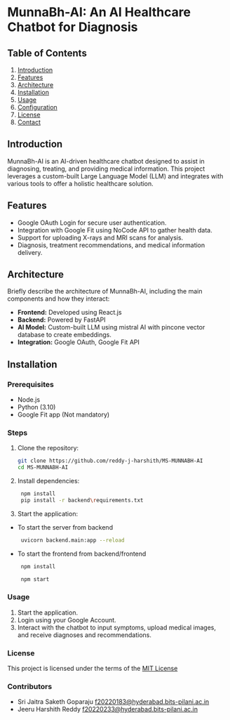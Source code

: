 # MunnaBh-AI: An AI Healthcare Chatbot for Diagnosis

## Table of Contents
1. [Introduction](#introduction)
2. [Features](#features)
3. [Architecture](#architecture)
4. [Installation](#installation)
5. [Usage](#usage)
6. [Configuration](#configuration)
8. [License](#license)
9. [Contact](#contact)

## Introduction
MunnaBh-AI is an AI-driven healthcare chatbot designed to assist in diagnosing, treating, and providing medical information. This project leverages a custom-built Large Language Model (LLM) and integrates with various tools to offer a holistic healthcare solution.

## Features
- Google OAuth Login for secure user authentication.
- Integration with Google Fit using NoCode API to gather health data.
- Support for uploading X-rays and MRI scans for analysis.
- Diagnosis, treatment recommendations, and medical information delivery.

## Architecture
Briefly describe the architecture of MunnaBh-AI, including the main components and how they interact:
- **Frontend:** Developed using React.js
- **Backend:** Powered by FastAPI
- **AI Model:** Custom-built LLM using mistral AI with pincone vector database to create embeddings.
- **Integration:** Google OAuth, Google Fit API

## Installation
### Prerequisites
- Node.js
- Python (3.10)
- Google Fit app (Not mandatory)

### Steps
1. Clone the repository:
   ```sh
   git clone https://github.com/reddy-j-harshith/MS-MUNNABH-AI
   cd MS-MUNNABH-AI
2. Install dependencies:
   ```sh
    npm install
    pip install -r backend\requirements.txt
3. Start the application:
- To start the server from backend
   ```sh
    uvicorn backend.main:app --reload
   ```
- To start the frontend from backend/frontend
   ```sh
    npm install
   ``` 
   ```sh
    npm start
   ``` 

### Usage
1. Start the application.
2. Login using your Google Account.
3. Interact with the chatbot to input symptoms, upload medical images, and receive diagnoses and recommendations.

### License
This project is licensed under the terms of the [MIT License](LICENSE.md)

### Contributors
  - Sri Jaitra Saketh Goparaju  f20220183@hyderabad.bits-pilani.ac.in
  - Jeeru Harshith Reddy        f20220233@hyderabad.bits-pilani.ac.in
   

     
